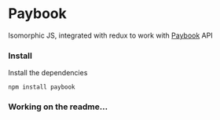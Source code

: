 # Paybook

Isomorphic JS, integrated with redux to work with [Paybook](https://www.paybook.com) API

### Install
Install the dependencies

```
npm install paybook
```

### Working on the readme...
